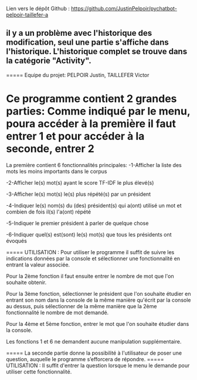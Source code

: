 Lien vers le dépôt Github : https://github.com/JustinPelpoir/pychatbot-pelpoir-taillefer-a

il y a un problème avec l'historique des modification, seul une partie s'affiche dans l'historique.
L'historique complet se trouve dans la catégorie "Activity".
------------------------------------------------------------------

===== Equipe du projet:
PELPOIR Justin, TAILLEFER Victor

Ce programme contient 2 grandes parties:
Comme indiqué par le menu, poura accéder à la première il faut entrer 1 et pour accéder à la seconde, entrer 2
=====
La première contient 6 fonctionnalités principales:
  -1-Afficher la liste des mots les moins importants dans le corpus
  
  -2-Afficher le(s) mot(s) ayant le score TF-IDF le plus élevé(s)
  
  -3-Afficher le(s) mot(s) le(s) plus répété(s) par un président
  
  -4-Indiquer le(s) nom(s) du (des) président(s) qui a(ont) utilisé un mot et combien de fois il(s) l'a(ont) répété
  
  -5-Indiquer le premier président à parler de quelque chose
  
  -6-Indiquer quel(s) est(sont) le(s) mot(s) que tous les présidents ont évoqués

  ===== UTILISATION :
  Pour utiliser le programme il suffit de suivre les indications données par la console et sélectionner une fonctionnalité en entrant la valeur associée.
  
  Pour la 2ème fonction il faut ensuite entrer le nombre de mot que l'on souhaite obtenir.

  Pour la 3ème fonction, sélectionner le président que l'on souhaite étudier en entrant son nom dans la console de la même manière qu'écrit par la console au dessus, puis sélectionner de la même manière que la 2ème fonctionnalité le nombre de mot demandé.
  
  Pour la 4ème et 5ème fonction, entrer le mot que l'on souhaite étudier dans la console.
  
  Les fonctions 1 et 6 ne demandent aucune manipulation supplémentaire.


  =====
  La seconde partie donne la possibilité à l'utilisateur de poser une question, auquelle le programme s’efforcera de répondre.
  ===== UTILISATION :
  Il suffit d'entrer la question lorsque le menu le demande pour utiliser cette fonctionnalité.
